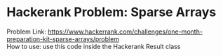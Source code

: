 # Hackerank Problem: Sparse Arrays
Problem Link: https://www.hackerrank.com/challenges/one-month-preparation-kit-sparse-arrays/problem<br/>
How to use: use this code inside the Hackerank Result class
